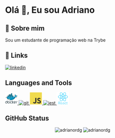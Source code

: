# Olá 👋, Eu sou Adriano

## 🚀 Sobre mim
Sou um estudante de programação web na Trybe


## 🔗 Links

[![linkedin](https://img.shields.io/badge/linkedin-0A66C2?style=for-the-badge&logo=linkedin&logoColor=white)](https://www.linkedin.com/adrianordg)


## Languages and Tools

<p align="left"> <a href="https://www.docker.com/" target="_blank" rel="noreferrer"> <img src="https://raw.githubusercontent.com/devicons/devicon/master/icons/docker/docker-original-wordmark.svg" alt="docker" width="40" height="40"/> </a> <a href="https://git-scm.com/" target="_blank" rel="noreferrer"> <img src="https://www.vectorlogo.zone/logos/git-scm/git-scm-icon.svg" alt="git" width="40" height="40"/> </a> <a href="https://developer.mozilla.org/en-US/docs/Web/JavaScript" target="_blank" rel="noreferrer"> <img src="https://raw.githubusercontent.com/devicons/devicon/master/icons/javascript/javascript-original.svg" alt="javascript" width="40" height="40"/> </a> <a href="https://jestjs.io" target="_blank" rel="noreferrer"> <img src="https://www.vectorlogo.zone/logos/jestjsio/jestjsio-icon.svg" alt="jest" width="40" height="40"/> </a> <a href="https://reactjs.org/" target="_blank" rel="noreferrer"> <img src="https://raw.githubusercontent.com/devicons/devicon/master/icons/react/react-original-wordmark.svg" alt="react" width="40" height="40"/> </a> </p>


## GitHub Status

<div align=center>
<img width="49%" height="150px" src="https://github-readme-stats.vercel.app/api/top-langs?username=adrianordg&show_icons=true&locale=en&layout=compact" alt="adrianordg" />

<img width="44%" height="150px" src="https://github-readme-stats.vercel.app/api?username=adrianordg&show_icons=true&locale=en" alt="adrianordg" />
</div>
